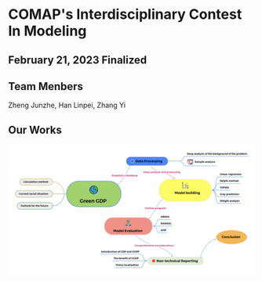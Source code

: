 # COMAP's Interdisciplinary Contest In Modeling

## February 21, 2023 Finalized
## Team Menbers
Zheng Junzhe, Han Linpei, Zhang Yi
## Our Works
![Mindmap](https://github.com/ZJZ0405/COMAP-ICM-2023/blob/main/illustration/Mindmap/Figure/Green%20GDP%20.png)
